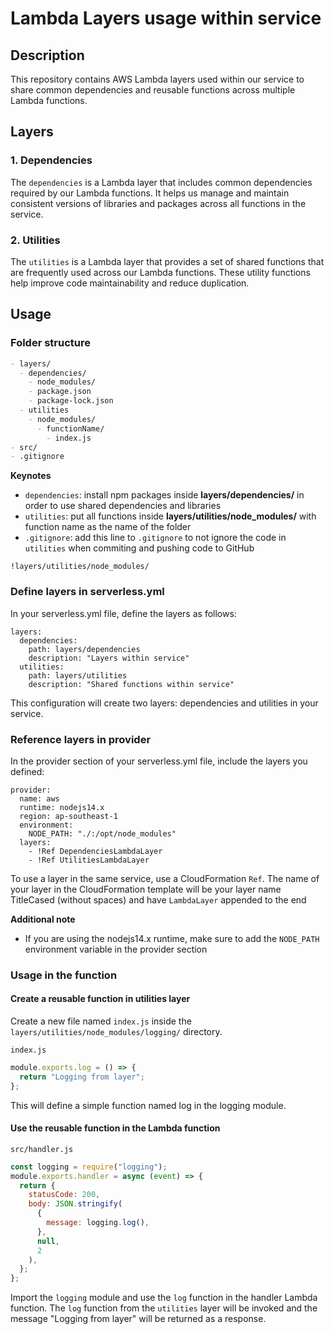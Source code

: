 # Lambda Layers usage within service

## Description

This repository contains AWS Lambda layers used within our service to share common dependencies and reusable functions across multiple Lambda functions.

## Layers

### 1. Dependencies

The `dependencies` is a Lambda layer that includes common dependencies required by our Lambda functions. It helps us manage and maintain consistent versions of libraries and packages across all functions in the service.

### 2. Utilities

The `utilities` is a Lambda layer that provides a set of shared functions that are frequently used across our Lambda functions. These utility functions help improve code maintainability and reduce duplication.

## Usage

### Folder structure

```markdown
- layers/
  - dependencies/
    - node_modules/
    - package.json
    - package-lock.json
  - utilities
    - node_modules/
      - functionName/
        - index.js
- src/
- .gitignore
```

**Keynotes**

- `dependencies`: install npm packages inside **layers/dependencies/** in order to use shared dependencies and libraries
- `utilities`: put all functions inside **layers/utilities/node_modules/** with function name as the name of the folder
- `.gitignore`: add this line to `.gitignore` to not ignore the code in `utilities` when commiting and pushing code to GitHub

```
!layers/utilities/node_modules/
```

### Define layers in serverless.yml

In your serverless.yml file, define the layers as follows:

```
layers:
  dependencies:
    path: layers/dependencies
    description: "Layers within service"
  utilities:
    path: layers/utilities
    description: "Shared functions within service"
```

This configuration will create two layers: dependencies and utilities in your service.

### Reference layers in provider

In the provider section of your serverless.yml file, include the layers you defined:

```
provider:
  name: aws
  runtime: nodejs14.x
  region: ap-southeast-1
  environment:
    NODE_PATH: "./:/opt/node_modules"
  layers:
    - !Ref DependenciesLambdaLayer
    - !Ref UtilitiesLambdaLayer
```

To use a layer in the same service, use a CloudFormation `Ref`. The name of your layer in the CloudFormation template will be your layer name TitleCased (without spaces) and have `LambdaLayer` appended to the end

**Additional note**

- If you are using the nodejs14.x runtime, make sure to add the `NODE_PATH` environment variable in the provider section

### Usage in the function

#### Create a reusable function in utilities layer

Create a new file named `index.js` inside the `layers/utilities/node_modules/logging/` directory.

`index.js`

```javascript
module.exports.log = () => {
  return "Logging from layer";
};
```

This will define a simple function named log in the logging module.

#### Use the reusable function in the Lambda function

`src/handler.js`

```javascript
const logging = require("logging");
module.exports.handler = async (event) => {
  return {
    statusCode: 200,
    body: JSON.stringify(
      {
        message: logging.log(),
      },
      null,
      2
    ),
  };
};
```

Import the `logging` module and use the `log` function in the handler Lambda function. The `log` function from the `utilities` layer will be invoked and the message "Logging from layer" will be returned as a response.
